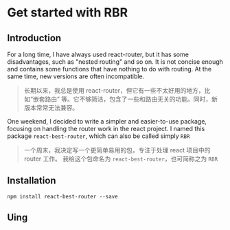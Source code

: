 # Get started with RBR

## Introduction

For a long time, I have always used react-router, but it has some disadvantages, such as "nested routing" and so on. It is not concise enough and contains some functions that have nothing to do with routing. At the same time, new versions are often incompatible.

> 长期以来，我总是使用 react-router，但它有一些不太好用的地方，比如“嵌套路由” 等。它不够简洁，包含了一些和路由无关的功能。同时，新版本常常无法兼容。

One weekend, I decided to write a simpler and easier-to-use package, focusing on handling the router work in the react project. I named this package `react-best-router`, which can also be called simply `RBR`

> 一个周末，我决定写一个更简单易用的包，专注于处理 react 项目中的router 工作。 我给这个包命名为 `react-best-router`，也可简称之为 `RBR`

## Installation

```
npm install react-best-router --save
```

## Uing